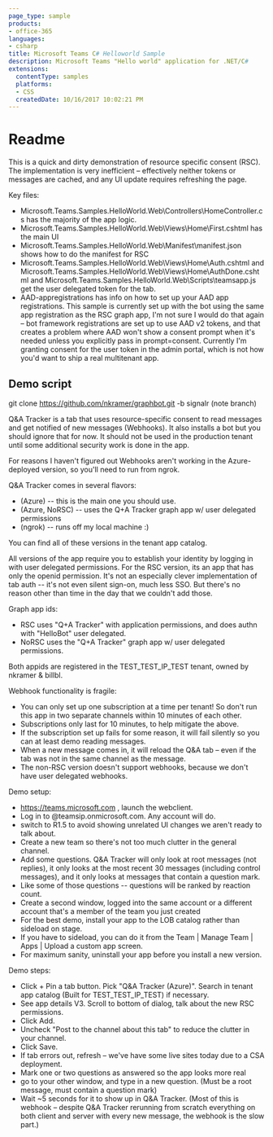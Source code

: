```yaml
---
page_type: sample
products:
- office-365
languages:
- csharp
title: Microsoft Teams C# Helloworld Sample
description: Microsoft Teams "Hello world" application for .NET/C#
extensions:
  contentType: samples
  platforms:
  - CSS
  createdDate: 10/16/2017 10:02:21 PM
---
```


# Readme

This is a quick and dirty demonstration of resource specific consent (RSC).
The implementation is very inefficient – effectively neither tokens or messages are cached, and any UI update requires refreshing the page.

Key files:

- Microsoft.Teams.Samples.HelloWorld.Web\Controllers\HomeController.cs has the majority of the app logic.
- Microsoft.Teams.Samples.HelloWorld.Web\Views\Home\First.cshtml has the main UI
- Microsoft.Teams.Samples.HelloWorld.Web\Manifest\manifest.json shows how to do the manifest for RSC
- Microsoft.Teams.Samples.HelloWorld.Web\Views\Home\Auth.cshtml and  Microsoft.Teams.Samples.HelloWorld.Web\Views\Home\AuthDone.cshtml and Microsoft.Teams.Samples.HelloWorld.Web\Scripts\teamsapp.js get the user delegated token for the tab.
- AAD-appregistrations has info on how to set up your AAD app registrations. This sample is currently set up with the bot using the same app registration as the RSC graph app, I'm not sure I would do that again – bot framework registrations are set up to use AAD v2 tokens, and that creates a problem where AAD won't show a consent prompt when it's needed unless you explicitly pass in prompt=consent. Currently I'm granting consent for the user token in the admin portal, which is not how you'd want to ship a real multitenant app.

## Demo script

git clone https://github.com/nkramer/graphbot.git -b signalr
(note branch)

Q&A Tracker is a tab that uses resource-specific consent to read messages and get notified of new messages (Webhooks). It also installs a bot but you should ignore that for now. It should not be used in the production tenant until some additional security work is done in the app.

For reasons I haven't figured out Webhooks aren't working in the Azure-deployed version, so you'll need to run from ngrok.

Q&A Tracker comes in several flavors:
- (Azure) -- this is the main one you should use. 
- (Azure, NoRSC) -- uses the Q+A Tracker graph app w/ user delegated permissions
- (ngrok) -- runs off my local machine :)

You can find all of these versions in the tenant app catalog.

All versions of the app require you to establish your identity by logging in with user delegated permissions.  For the RSC version, its an app that has only the openid permission. It's not an especially clever implementation of tab auth -- it's not even silent sign-on, much less SSO. But there's no reason other than time in the day that we couldn't add those. 

Graph app ids:
- RSC uses "Q+A Tracker" with application permissions, and does authn with "HelloBot" user delegated.
- NoRSC uses the "Q+A Tracker" graph app w/ user delegated permissions.

Both appids are registered in the TEST_TEST_IP_TEST tenant, owned by nkramer & billbl.

Webhook functionality is fragile:
- You can only set up one subscription at a time per tenant! So don't run this app in two separate channels within 10 minutes of each other.
- Subscriptions only last for 10 minutes, to help mitigate the above.
- If the subscription set up fails for some reason, it will fail silently so you can at least demo reading messages. 
- When a new message comes in, it will reload the Q&A tab – even if the tab was not in the same channel as the message. 
- The non-RSC version doesn't support webhooks, because we don't have user delegated webhooks.

Demo setup:
- https://teams.microsoft.com , launch the webclient.
- Log in to @teamsip.onmicrosoft.com. Any account will do.
- switch to R1.5 to avoid showing unrelated UI changes we aren't ready to talk about.
- Create a new team so there's not too much clutter in the general channel.
- Add some questions. Q&A Tracker will only look at root messages (not replies), it only looks at the most recent 30 messages (including control messages), and it only looks at messages that contain a question mark.
- Like some of those questions -- questions will be ranked by reaction count.
- Create a second window, logged into the same account or a different account that's a member of the team you just created
- For the best demo, install your app to the LOB catalog rather than sideload on stage.
- If you have to sideload, you can do it from the Team | Manage Team | Apps | Upload a custom app screen. 
- For maximum sanity, uninstall your app before you install a new version.

Demo steps:
- Click + Pin a tab button. Pick "Q&A Tracker (Azure)". Search in tenant app catalog (Built for TEST_TEST_IP_TEST) if necessary.
- See app details V3. Scroll to bottom of dialog, talk about the new RSC permissions.
- Click Add.
- Uncheck "Post to the channel about this tab" to reduce the clutter in your channel.
- Click Save.
- If tab errors out, refresh – we've have some live sites today due to a CSA deployment.
- Mark one or two questions as answered so the app looks more real
- go to your other window, and type in a new question. (Must be a root message, must contain a question mark)
- Wait ~5 seconds for it to show up in Q&A Tracker. (Most of this is webhook – despite Q&A Tracker rerunning from scratch everything on both client and server with every new message, the webhook is the slow part.)
